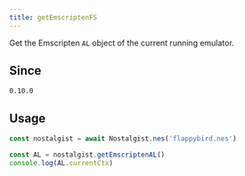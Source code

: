 ```yaml
---
title: getEmscriptenFS
---
```


Get the Emscripten `AL` object of the current running emulator.

## Since
`0.10.0`

## Usage
```js
const nostalgist = await Nostalgist.nes('flappybird.nes')

const AL = nostalgist.getEmscriptenAL()
console.log(AL.currentCtx)
```
